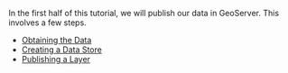In the first half of this tutorial, we will publish our data in GeoServer. This involves a few steps.

* [Obtaining the Data](/obtaining-the-data.md)
* [Creating a Data Store](/creating-a-data-store.md)
* [Publishing a Layer](/publishing-a-layer.md)



